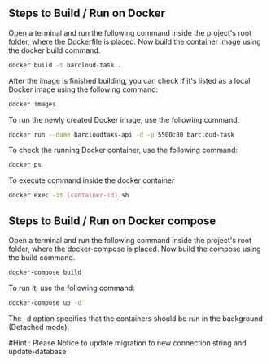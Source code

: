 ## Steps to Build / Run on Docker

Open a terminal and run the following command inside the project's root folder, where the Dockerfile is placed.
Now build the container image using the docker build command.
```sh
docker build -t barcloud-task .
```
After the image is finished building, you can check if it's listed as a local Docker image using the following command:
```sh
docker images
```
To run the newly created Docker image, use the following command:
```sh
docker run --name barcloudtaks-api -d -p 5500:80 barcloud-task
```

To check the running Docker container, use the following command:
```sh
docker ps
```
To execute command inside the docker container
```sh
docker exec -it [container-id] sh
```
## Steps to Build / Run on Docker compose

Open a terminal and run the following command inside the project's root folder, where the docker-compose is placed.
Now build the compose using the build command.
```sh
docker-compose build
```

To run it, use the following command:
```sh
docker-compose up -d
```
The -d option specifies that the containers should be run in the background (Detached mode).


#Hint : Please Notice to update migration to new connection string and update-database